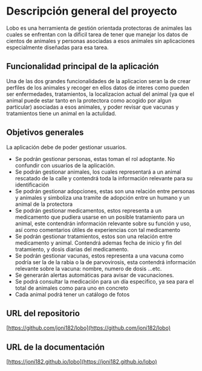 # Descripción general del proyecto

Lobo es una herramienta de gestión orientada protectoras de animales las cuales se enfrentan con la dificil tarea de tener que manejar los datos de cientos de animales y personas asociadas a esos animales sin aplicaciones especialmente diseñadas para esa tarea.

## Funcionalidad principal de la aplicación

Una de las dos grandes funcionalidades de la aplicacion seran la de crear perfiles de los animales y recoger en ellos datos de interes como pueden ser enfermedades, tratamientos, la localizacion actual del animal (ya que el animal puede estar tanto en la protectora como acogido por algun
particular) asociadas a esos animales, y poder revisar que vacunas y tratamientos tiene un animal en la actulidad.

## Objetivos generales

La aplicación debe de poder gestionar usuarios.
- Se podrán gestionar personas, estas toman el rol adoptante. No confundir con usuarios de la aplicación.
- Se podrán gestionar animales, los cuales representará a un animal rescatado de la calle y contendrá toda la información relevante para su identificación
- Se podrán gestionar adopciones, estas son una relación entre personas y       animales y simboliza una tramite de adopción entre un humano y un animal de la protectora
- Se podrán gestionar medicamentos, estos representa a un medicamento que pudiera usarse en un posible tratamiento para un animal, este contendrán  información relevante sobre su función y uso, así como comentarios útiles de experiencias con tal medicamento
- Se podrán gestionar tratamientos, estos son una relación entre medicamento y animal. Contendrá ademas fecha de inicio y fin del tratamiento, y dosis diarias del medicamento.
- Se podrán gestionar vacunas, estos representa a una vacuna como podría ser la de la rabia o la de parvovirosis, esta contendrá información relevante sobre la vacuna: nombre, numero de dosis ...etc.
- Se generarán alertas automáticas para avisar de vacunaciones.
- Se podrá consultar la medicación para un día especifico, ya sea para el total de animales como para uno en concreto
- Cada animal podrá tener un catálogo de fotos

## URL del repositorio

[https://github.com/joni182/lobo](https://github.com/joni182/lobo)

## URL de la documentación

[https://joni182.github.io/lobo](https://joni182.github.io/lobo)
